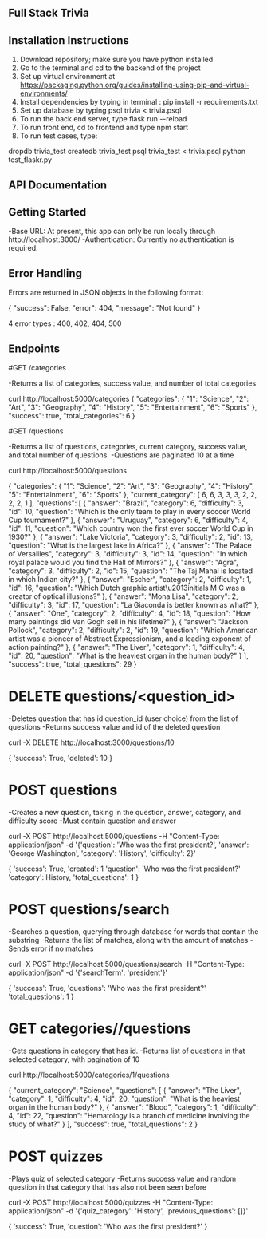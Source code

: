 ## Full Stack Trivia



## Installation Instructions

1. Download repository; make sure you have python installed
2. Go to the terminal and cd to the backend of the project
3. Set up virtual environment at https://packaging.python.org/guides/installing-using-pip-and-virtual-environments/
4. Install dependencies by typing in terminal : pip install -r requirements.txt
5. Set up database by typing psql trivia < trivia.psql
6. To run the back end server, type flask run --reload
7. To run front end, cd to frontend and type npm start
8. To run test cases, type:

dropdb trivia_test
createdb trivia_test
psql trivia_test < trivia.psql
python test_flaskr.py



## API Documentation

## Getting Started

-Base URL: At present, this app can only be run locally through http://localhost:3000/ 
-Authentication: Currently no authentication is required.

## Error Handling

Errors are returned in JSON objects in the following format:

{
"success": False,
"error": 404,
"message": "Not found"
}

4 error types : 400, 402, 404, 500


## Endpoints

#GET /categories

-Returns a list of categories, success value, and number of total categories

curl http://localhost:5000/categories
{
  "categories": {
    "1": "Science", 
    "2": "Art", 
    "3": "Geography", 
    "4": "History", 
    "5": "Entertainment", 
    "6": "Sports"
  }, 
  "success": true, 
  "total_categories": 6
}


#GET /questions

-Returns a list of questions, categories, current category, success value, and total number of questions.
-Questions are paginated 10 at a time

curl http://localhost:5000/questions

{
  "categories": {
    "1": "Science", 
    "2": "Art", 
    "3": "Geography", 
    "4": "History", 
    "5": "Entertainment", 
    "6": "Sports"
  }, 
  "current_category": [
    6, 
    6, 
    3, 
    3, 
    3, 
    2, 
    2, 
    2, 
    2, 
    1
  ], 
  "questions": [
    {
      "answer": "Brazil", 
      "category": 6, 
      "difficulty": 3, 
      "id": 10, 
      "question": "Which is the only team to play in every soccer World Cup tournament?"
    }, 
    {
      "answer": "Uruguay", 
      "category": 6, 
      "difficulty": 4, 
      "id": 11, 
      "question": "Which country won the first ever soccer World Cup in 1930?"
    }, 
    {
      "answer": "Lake Victoria", 
      "category": 3, 
      "difficulty": 2, 
      "id": 13, 
      "question": "What is the largest lake in Africa?"
    }, 
    {
      "answer": "The Palace of Versailles", 
      "category": 3, 
      "difficulty": 3, 
      "id": 14, 
      "question": "In which royal palace would you find the Hall of Mirrors?"
    }, 
    {
      "answer": "Agra", 
      "category": 3, 
      "difficulty": 2, 
      "id": 15, 
      "question": "The Taj Mahal is located in which Indian city?"
    }, 
    {
      "answer": "Escher", 
      "category": 2, 
      "difficulty": 1, 
      "id": 16, 
      "question": "Which Dutch graphic artist\u2013initials M C was a creator of optical illusions?"
    }, 
    {
      "answer": "Mona Lisa", 
      "category": 2, 
      "difficulty": 3, 
      "id": 17, 
      "question": "La Giaconda is better known as what?"
    }, 
    {
      "answer": "One", 
      "category": 2, 
      "difficulty": 4, 
      "id": 18, 
      "question": "How many paintings did Van Gogh sell in his lifetime?"
    }, 
    {
      "answer": "Jackson Pollock", 
      "category": 2, 
      "difficulty": 2, 
      "id": 19, 
      "question": "Which American artist was a pioneer of Abstract Expressionism, and a leading exponent of action painting?"
    }, 
    {
      "answer": "The Liver", 
      "category": 1, 
      "difficulty": 4, 
      "id": 20, 
      "question": "What is the heaviest organ in the human body?"
    }
  ], 
  "success": true, 
  "total_questions": 29
}


# DELETE questions/<question_id>
-Deletes question that has id question_id (user choice) from the list of questions
-Returns success value and id of the deleted question

curl -X DELETE http://localhost:3000/questions/10

{
     'success': True,
     'deleted': 10
}


# POST questions
-Creates a new question, taking in the question, answer, category, and difficulty score
-Must contain question and answer

curl -X POST http://localhost:5000/questions -H "Content-Type: application/json" -d '{'question': 'Who was the first president?', 'answer': 'George Washington', 'category': 'History', 'difficulty': 2}'

{
  'success': True,
  'created': 1
  'question': 'Who was the first president?'
  'category': History,
  'total_questions': 1
}


# POST questions/search
-Searches a question, querying through database for words that contain the substring
-Returns the list of matches, along with the amount of matches
-Sends error if no matches

curl -X POST http://localhost:5000/questions/search -H "Content-Type: application/json" -d '{'searchTerm': 'president'}'

{
  'success': True,
  'questions': 'Who was the first president?'
  'total_questions': 1
}


# GET categories/<id>/questions 
-Gets questions in category that has id.
-Returns list of questions in that selected category, with pagination of 10

curl http://localhost:5000/categories/1/questions
  
{
  "current_category": "Science", 
  "questions": [
    {
      "answer": "The Liver", 
      "category": 1, 
      "difficulty": 4, 
      "id": 20, 
      "question": "What is the heaviest organ in the human body?"
    }, 
    {
      "answer": "Blood", 
      "category": 1, 
      "difficulty": 4, 
      "id": 22, 
      "question": "Hematology is a branch of medicine involving the study of what?"
    }
  ], 
  "success": true, 
  "total_questions": 2
}
  
  
  
# POST quizzes
-Plays quiz of selected category
-Returns success value and random question in that category that has also not been seen before

curl -X POST http://localhost:5000/quizzes -H "Content-Type: application/json" -d '{'quiz_category': 'History', 'previous_questions': []}'

{
  'success': True,
  'question': 'Who was the first president?'
}

